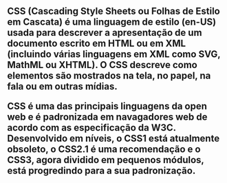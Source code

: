 <h2>CSS (Cascading Style Sheets ou Folhas de Estilo em Cascata) é uma linguagem de estilo (en-US) usada para descrever a apresentação de um documento escrito em HTML ou em XML (incluindo várias linguagens em XML como SVG, MathML ou XHTML). O CSS descreve como elementos são mostrados na tela, no papel, na fala ou em outras mídias.

CSS é uma das principais linguagens da open web e é padronizada em navagadores web de acordo com as especificação da W3C. Desenvolvido em níveis, o CSS1 está atualmente obsoleto, o CSS2.1 é uma recomendação e o CSS3, agora dividido em pequenos módulos, está progredindo para a sua padronização.</h2>